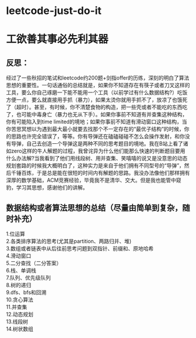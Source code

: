 # leetcode-just-do-it

工欲善其事必先利其器  
====


反思：
-------
经过了一些秋招的笔试和leetcode约200题+剑指offer的历练，深刻的明白了算法思想的重要性。一句话通俗的总结就是，如果你不知道存在有筷子或者刀叉这样的工具，要么你自己琢磨一下能不能用一个工具（以前学过有什么数据结构?）吃饭方便一点，要么就直接用手抓（暴力），如果太烫你就用手抓不了，放凉了也饿死了（超时）。甚至，有时候，你不清楚食物的构造，把一些壳或者不能吃的东西吃了，也可能中毒身亡（暴力也无从下手）。如果你事前不知道有并查集这种结构，你有可能陷入到time limited的境地；如果你事前不知道有滑动窗口这种结构，当你苦思冥想以为遇到最大最小就要去找那个不一定存在的“最优子结构”的时候，你的思路也许完全错误了，等等。你有导弹还在磕磕碰碰不怎么会操作发射，和你没有导弹，自己去创造一个导弹这是两种不同的思考题目的境地。我在B站上看了诸如zero这样的牛人解题的过程，我曾诧异为什么他们能那么快速的判断题目要用什么办法解?当我看到了他们用线段树、用并查集、笑嘻嘻的说又是没意思的动态规划套路的时候我大概明白了，这种实力是来自于他们拥有不同型号的“导弹”，然后千锤百炼，于是总是能在很短的时间内有解题的思路。我没办法像他们那样拥有深厚的数学基础，ACM竞赛经验，毕竟我不是清华、交大。但是我也能管中窥豹，学习其思想，感谢他们的讲解。    

数据结构或者算法思想的总结（尽量由简单到复杂，随时补充）
-------
1.位运算  
2.各类排序算法的思考(尤其是partition、两路归并、堆)  
3.数组或者链表中从后往前思考问题到双指针、前缀和、原地哈希  
4.滑动窗口  
5.二分查找（二分答案）  
6.栈、单调栈  
7.队列、优先级队列  
8.树的递归  
9.dfs、bfs和回溯  
10.贪心算法  
11.并查集  
12.动态规划  
13.线段树  
14.树状数组  
